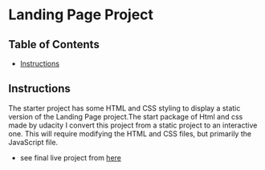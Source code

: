 # Landing Page Project

## Table of Contents

* [Instructions](#instructions)

## Instructions

The starter project has some HTML and CSS styling to display a static version of the Landing Page project.The start package of Html and css made by udacity I convert this project from a static project to an interactive one. This will require modifying the HTML and CSS files, but primarily the JavaScript file.

* see final live project from [here](https://ahmedhany7.github.io/fend-landing-page/)

